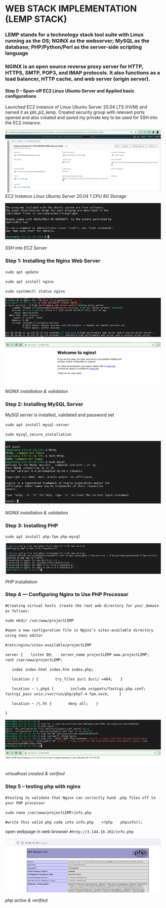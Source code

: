 # WEB STACK IMPLEMENTATION (LEMP STACK)

### LEMP stands for a technology stack tool suite with Linux running as the OS; NGINX as the webserver; MySQL as the database; PHP/Python/Perl as the server-side scripting language 

### NGINX is an open source reverse proxy server for HTTP, HTTPS, SMTP, POP3, and IMAP protocols. It also functions as a load balancer, HTTP cache, and web server (origin server).


#### Step 0 – Spun-off EC2 Linux Ubuntu Server and Applied basic configurations

Launched EC2 instance of Linux Ubuntu Server 20.04 LTS (HVM) and named it as pbl_p2_lemp. Created security group with relevant ports opened and also created and saved my private key to be used for SSH into the EC2 instance.

![EC2 Machine](./images/EC2_instance.PNG)
*EC2 Instance Linux Ubuntu Server 20.04 1 CPU 8G Storage*


![EC2 Machine](./images/SSH_into_EC2_Server.PNG)

*SSH into EC2 Server*

### Step 1: Installing the Nginx Web Server

`sudo apt update`

`sudo apt install nginx`

`sudo systemctl status nginx`

![NGINX Installed](./images/install_nginx.PNG)


![NGINX Installed](./images/NGINX_server_running.PNG)

*NGINX installation & validation*

### Step 2: Installing MySQL Server

MySQl server is installed, validated and password set

`sudo apt install mysql-server`

`sudo mysql_secure_installation`

![MySQL Installed](./images/mysql_installed.PNG)

*NGINX installation & validation*

### Step 3: Installing PHP

`sudo apt install php-fpm php-mysql`

![PHP Installed](./images/php_installed.PNG)

*PHP installation*

### Step 4 — Configuring Nginx to Use PHP Processor

`#Creating virtual hosts `
`Create the root web directory for your_domain as follows:`

`sudo mkdir /var/www/projectLEMP`

`#open a new configuration file in Nginx’s sites-available directory using nano editor`

`#/etc/nginx/sites-available/projectLEMP`

`server {`
`   listen 80;`
`   server_name projectLEMP www.projectLEMP;`
`   root /var/www/projectLEMP;`

`   index index.html index.htm index.php;`

`   location / {`
`       try_files $uri $uri/ =404;`
`   }`

`   location ~ \.php$ {`
`       include snippets/fastcgi-php.conf;`
`       fastcgi_pass unix:/var/run/php/php7.4-fpm.sock;`
`    }`

`   location ~ /\.ht {`
`       deny all;`
`   }`

`}`

![virtualhost_created](./images/Virtualhost_created.PNG)
![virtualhost_created](./images/Virtualhost_webpage.PNG)

*virtualhost created & verified*

### Step 5 – testing php with nginx

`#testing to validate that Nginx can correctly hand .php files off to your PHP processor`

`sudo nano /var/www/projectLEMP/info.php`

`#write this valid php code into info.php`
`   <?php`
`   phpinfo();`

open webpage in web browser
    `#http://3.144.19.192/info.php`

![php active](./images/php_active.PNG)

*php active & verified*